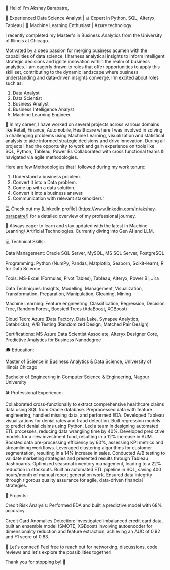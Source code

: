 👋 Hello! I'm Akshay Barapatre, 

🚀 Experienced Data Science Analyst | 📊 Expert in Python, SQL, Alteryx, Tableau | 🤖 Machine Learning Enthusiast | Azure technology

I recently completed my Master's in Business Analytics from the University of Illinois at Chicago.

Motivated by a deep passion for merging business acumen with the capabilities of data science, I harness analytical insights to inform intelligent strategic decisions and ignite innovation within the realm of business analytics. I am eagerly drawn to roles that offer opportunities to apply this skill set, contributing to the dynamic landscape where business understanding and data-driven insights converge. I'm excited about roles such as:

1) Data Analyst 
2) Data Scientist 
3) Business Analyst 
4) Business Intelligence Analyst
5) Machine Learning Engineer

🔭 In my career, I have worked on several projects across various domains like Retail, Finance, Automobile, Healthcare where I was involved in solving a challenging problems using Machine Learning, visualization and statistical analysis to aide informed strategic decisions and drive innovation. 
During all projects I had the opportunity to work and gain experience on tools like SQL, Python, Tableau, Power BI. 
Collaborated with cross functional teams & navigated via agile methodologies.

Here are few Methodologies that I followed during my work tenure:
1) Understand a business problem.
2) Convert it into a Data problem.
3) Come up with a data solution.
4) Convert it into a business answer.
5) Communication with relevant stakeholders.'

💻 Check out my [LinkedIn profile] (https://www.linkedin.com/in/akshay-barapatre/) for a detailed overview of my professional journey.

🌱 Always eager to learn and stay updated with the latest in Machine Leanring/ Artificial Technologies. Currently diving into Gen AI and LLM.

💻 Technical Skills:

Data Management: Oracle SQL Server, MySQL, MS SQL Server, PostgreSQL

Programming: Python (NumPy, Pandas, Matplotlib, Seaborn, Scikit-learn), R for Data Science

Tools: MS-Excel (Formulas, Pivot Tables), Tableau, Alteryx, Power BI, Jira

Data Techniques: Insights, Modelling, Management, Visualization, Transformation, Preparation, Manipulation, Cleaning, Mining

Machine Learning: Feature engineering, Classification, Regression, Decision Tree, Random Forest, Boosted Trees (AdaBoost, XGBoost)

Cloud Tech: Azure (Data Factory, Data Lake, Synapse Analytics, Databricks), A/B Testing (Randomized Design, Matched Pair Design)

Certifications: MS Azure Data Scientist Associate, Alteryx Designer Core, Predictive Analytics for Business Nanodegree

🎓 Education:

Master of Science in Business Analytics & Data Science, University of Illinois Chicago

Bachelor of Engineering in Computer Science & Engineering, Nagpur University

🛠️ Professional Experience:

Collaborated cross-functionally to extract comprehensive healthcare claims data using SQL from Oracle database.
Preprocessed data with feature engineering, handled missing data, and performed EDA.
Developed Tableau visualizations for denial rates and fraud detection.
Built regression models to predict denial claims using Python.
Led a team in designing automated ETL processes, reducing data wrangling time by 40%.
Developed predictive models for a new investment fund, resulting in a 12% increase in AUM.
Boosted data pre-processing efficiency by 60%, assessing KPI metrics and streamlining workflows.
Leveraged clustering algorithms for customer segmentation, resulting in a 14% increase in sales.
Conducted A/B testing to validate marketing strategies and presented results through Tableau dashboards.
Optimized seasonal inventory management, leading to a 22% reduction in stockouts.
Built an automated ETL pipeline in SQL, saving 400 hours/month of manual report generation work.
Ensured data integrity through rigorous quality assurance for agile, data-driven financial strategies.


🚀 Projects:

Credit Risk Analysis: Performed EDA and built a predictive model with 68% accuracy.

Credit Card Anomalies Detection: Investigated imbalanced credit card data, built an ensemble model (SMOTE, XGBoost) involving autoencoder for dimensionality reduction and feature extraction, achieving an AUC of 0.92 and F1 score of 0.83.

💬 Let's connect! Feel free to reach out for networking, discussions, code reviews and let's explore the possibilities together!

Thank you for stopping by! 🌟
